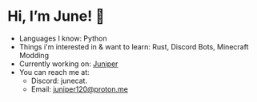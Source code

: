 # Hi, I’m June! 🌙
- Languages I know: Python
- Things i'm interested in & want to learn: Rust, Discord Bots, Minecraft Modding
- Currently working on: [Juniper](https://github.com/june550/juniper)
- You can reach me at:
  - Discord: junecat.
  - Email: juniper120@proton.me
 

<!---
june550/june550 is a ✨ special ✨ repository because its `README.md` (this file) appears on your GitHub profile.
You can click the Preview link to take a look at your changes.
--->
